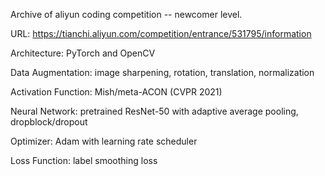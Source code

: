 Archive of aliyun coding competition -- newcomer level.

URL: https://tianchi.aliyun.com/competition/entrance/531795/information

Architecture: PyTorch and OpenCV

Data Augmentation: image sharpening, rotation, translation, normalization

Activation Function: Mish/meta-ACON (CVPR 2021)

Neural Network: pretrained ResNet-50 with adaptive average pooling, dropblock/dropout

Optimizer: Adam with learning rate scheduler

Loss Function: label smoothing loss
